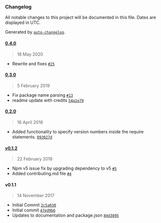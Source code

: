 ### Changelog

All notable changes to this project will be documented in this file. Dates are displayed in UTC.

Generated by [`auto-changelog`](https://github.com/CookPete/auto-changelog).

#### [0.4.0](https://github.com/ntsaini/node-red-contrib-function-npm/compare/0.3.0...0.4.0)

> 18 May 2020

- Rewrite and fixes [`#25`](https://github.com/ntsaini/node-red-contrib-function-npm/pull/25)

#### [0.3.0](https://github.com/ntsaini/node-red-contrib-function-npm/compare/0.2.0...0.3.0)

> 5 February 2019

- Fix package name parsing [`#13`](https://github.com/ntsaini/node-red-contrib-function-npm/pull/13)
- readme update with credits [`54a1e79`](https://github.com/ntsaini/node-red-contrib-function-npm/commit/54a1e794de409ce1ce97d4959cffb0117b480bc7)

#### [0.2.0](https://github.com/ntsaini/node-red-contrib-function-npm/compare/v0.1.2...0.2.0)

> 16 April 2018

- Added functionality to specify version numbers inside the require statements. [`093027d`](https://github.com/ntsaini/node-red-contrib-function-npm/commit/093027d2feb66ab6544ad1054c0c0ce4b9a0453b)

#### [v0.1.2](https://github.com/ntsaini/node-red-contrib-function-npm/compare/v0.1.1...v0.1.2)

> 22 February 2018

- Npm v5 issue fix by upgrading dependency to v5 [`#5`](https://github.com/ntsaini/node-red-contrib-function-npm/pull/5)
- Added contributing.md file [`#4`](https://github.com/ntsaini/node-red-contrib-function-npm/pull/4)

#### v0.1.1

> 14 November 2017

- Initial Commit [`2c5a030`](https://github.com/ntsaini/node-red-contrib-function-npm/commit/2c5a0303e4d75e17cb6e49e15f7c0276906984fb)
- Initial commit [`47ed9b6`](https://github.com/ntsaini/node-red-contrib-function-npm/commit/47ed9b66402ed67c354fa2e86c9850ba29d26418)
- Updates to documentation and package.json [`84d3895`](https://github.com/ntsaini/node-red-contrib-function-npm/commit/84d389523c7cc854a8f3fd387d9d25ecc6f986d9)
